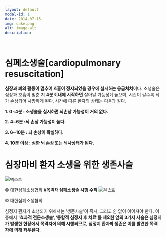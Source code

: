 ```yaml
---
layout: default
modal-id: 1
date: 2014-07-15
img: cake.png
alt: image-alt
description:

---
```

# **심폐소생술[cardiopulmonary resuscitation]**

**심장과 폐의 활동이 멈추어 호흡이 정지되었을 경우에 실시하는 응급처치**이다. 
소생술은 심장과 호흡이 멈춘 지  **4분 이내에 시작하면** 살아날 가능성이 높으며, 시간이 갈수록 뇌가 손상되어 사망하게 된다. 시간에 따른 환자의 상태는 다음과 같다.

**1. 0~4분 : 소생술을 실시하면 뇌손상 가능성이 거의 없다.**

**2. 4~6분 :뇌 손상 가능성이 높다.**

**3. 6~10분 : 뇌 손상이 확실하다.** 

**4. 10분 이상 : 심한 뇌 손상 또는 뇌사상태가 된다.**

# **심장마비 환자 소생을 위한 생존사슬**
![텍스트](http://www.kacpr.org/image/sub/cpr/index_090.gif)

© 대한심폐소생협회
#**목격자 심폐소생술 시행 수칙**
![텍스트](http://www.kacpr.org/image/sub/cpr/index_100.gif)

© 대한심폐소생협회

심정지 환자가 소생되기 위해서는 ‘생존사슬’이 즉시, 그리고 쉼 없이 이어져야 한다. 이 중에서 **‘효과적 전문소생술’, ‘통합적 심정지 후 치료’를 제외한 앞의 3가지 사슬은 심정지가 발생한 현장에서 목격자에 의해 시행되므로, 심정지 환자의 생존은 이를 발견한 목격자에 의해 좌우된다.**
